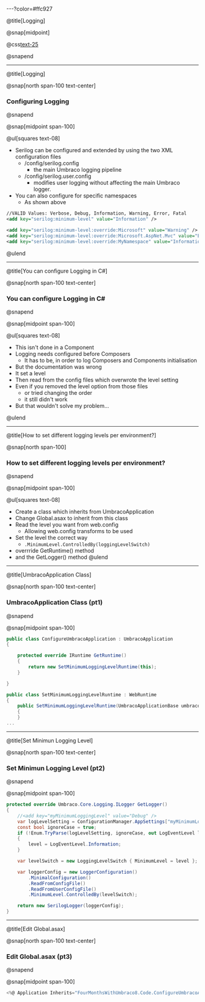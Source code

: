 ---?color=#ffc927

@title[Logging]

@snap[midpoint]

@css[text-25](Logging)

@snapend

---

@title[Logging]

@snap[north span-100 text-center]

### Configuring Logging

@snapend


@snap[midpoint span-100]


@ul[squares text-08]

- Serilog can be configured and extended by using the two XML configuration files
    - /config/serilog.config 
        - the main Umbraco logging pipeline
    - /config/serilog.user.config
        - modifies user logging without affecting the main Umbraco logger.
- You can also configure for specific namespaces
    - As shown above
```xml
//VALID Values: Verbose, Debug, Information, Warning, Error, Fatal
<add key="serilog:minimum-level" value="Information" />

<add key="serilog:minimum-level:override:Microsoft" value="Warning" />
<add key="serilog:minimum-level:override:Microsoft.AspNet.Mvc" value="Error" />
<add key="serilog:minimum-level:override:MyNamespace" value="Information" />
```
@ulend

---

@title[You can configure Logging in C#]

@snap[north span-100 text-center]

### You can configure Logging in C#
@snapend



@snap[midpoint span-100]


@ul[squares text-08]
- This isn't done in a Component
- Logging needs configured before Composers
    - It has to be, in order to log Composers and Components initialisation
- But the documentation was wrong
- It set a level
- Then read from the config files which overwrote the level setting
- Even if you removed the level option from those files
    - or tried changing the order
    - it still didn't work
- But that wouldn't solve my problem...

@ulend

---
@title[How to set different logging levels per environment?]

@snap[north span-100]

### How to set different logging levels per environment?

@snapend

@snap[midpoint span-100]

@ul[squares text-08]
- Create a class which inherits from UmbracoApplication
- Change Global.asax to inherit from this class
- Read the level you want from web.config
    - Allowing web.config transforms to be used
- Set the level the correct way
    - `.MinimumLevel.ControlledBy(loggingLevelSwitch)`
- overrride GetRuntime() method
- and the GetLogger() method
  @ulend


---

@title[UmbracoApplication Class]

@snap[north span-100 text-center]

### UmbracoApplication Class (pt1)
@snapend



@snap[midpoint span-100]

```csharp
public class ConfigureUmbracoApplication : UmbracoApplication
{

    protected override IRuntime GetRuntime()
    {
        return new SetMinimumLoggingLevelRuntime(this);
    }

}

public class SetMinimumLoggingLevelRuntime : WebRuntime
{
    public SetMinimumLoggingLevelRuntime(UmbracoApplicationBase umbracoApplication) : base(umbracoApplication)
    {
    }
...

```

---

@title[Set Minimun Logging Level]

@snap[north span-100 text-center]

### Set Minimun Logging Level (pt2)
@snapend



@snap[midpoint span-100]

```csharp
protected override Umbraco.Core.Logging.ILogger GetLogger()
{
    //<add key="myMinimumLoggingLevel" value="Debug" />
    var logLevelSetting = ConfigurationManager.AppSettings["myMinimumLoggingLevel"];
    const bool ignoreCase = true;
    if (!Enum.TryParse(logLevelSetting, ignoreCase, out LogEventLevel level))
    {
        level = LogEventLevel.Information;
    }

    var levelSwitch = new LoggingLevelSwitch { MinimumLevel = level };

    var loggerConfig = new LoggerConfiguration()
        .MinimalConfiguration()
        .ReadFromConfigFile()
        .ReadFromUserConfigFile()
        .MinimumLevel.ControlledBy(levelSwitch);

    return new SerilogLogger(loggerConfig);
}
```

---

@title[Edit Global.asax]

@snap[north span-100 text-center]

### Edit Global.asax (pt3)
@snapend



@snap[midpoint span-100]

```csharp
<%@ Application Inherits="FourMonthsWithUmbraco8.Code.ConfigureUmbracoApplication" Language="C#" %>
```
